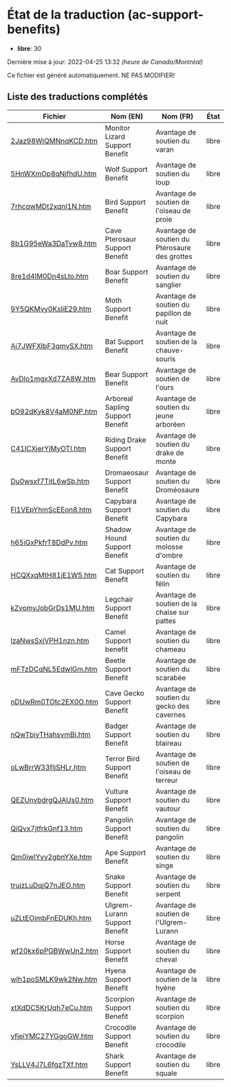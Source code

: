 # État de la traduction (ac-support-benefits)

 * **libre**: 30


Dernière mise à jour: 2022-04-25 13:32 *(heure de Canada/Montréal)*

Ce fichier est généré automatiquement. NE PAS MODIFIER!
## Liste des traductions complétés

| Fichier   | Nom (EN)    | Nom (FR)    | État |
|-----------|-------------|-------------|:----:|
|[2Jaz98WiQMNnqKCD.htm](ac-support-benefits/2Jaz98WiQMNnqKCD.htm)|Monitor Lizard Support Benefit|Avantage de soutien du varan|libre|
|[5HnWXmOp8qNjfhdU.htm](ac-support-benefits/5HnWXmOp8qNjfhdU.htm)|Wolf Support Benefit|Avantage de soutien du loup|libre|
|[7rhcqwMDt2xqnI1N.htm](ac-support-benefits/7rhcqwMDt2xqnI1N.htm)|Bird Support Benefit|Avantage de soutien de l'oiseau de proie|libre|
|[8b1G95eWa3DaTvw8.htm](ac-support-benefits/8b1G95eWa3DaTvw8.htm)|Cave Pterosaur Support Benefit|Avantage de soutien du Ptérosaure des grottes|libre|
|[8re1d4lM0Dn4sLto.htm](ac-support-benefits/8re1d4lM0Dn4sLto.htm)|Boar Support Benefit|Avantage de soutien du sanglier|libre|
|[9Y5QKMvy0KsliE29.htm](ac-support-benefits/9Y5QKMvy0KsliE29.htm)|Moth Support Benefit|Avantage de soutien du papillon de nuit|libre|
|[Aj7JWFXIbF3qmvSX.htm](ac-support-benefits/Aj7JWFXIbF3qmvSX.htm)|Bat Support Benefit|Avantage de soutien de la chauve-souris|libre|
|[AvDlo1mgxXd7ZA8W.htm](ac-support-benefits/AvDlo1mgxXd7ZA8W.htm)|Bear Support Benefit|Avantage de soutien de l'ours|libre|
|[bO92dKyk8V4aM0NP.htm](ac-support-benefits/bO92dKyk8V4aM0NP.htm)|Arboreal Sapling Support Benefit|Avantage de soutien du jeune arboréen|libre|
|[C41lCXjerYjMyOTI.htm](ac-support-benefits/C41lCXjerYjMyOTI.htm)|Riding Drake Support Benefit|Avantage de soutien du drake de monte|libre|
|[Du0wsxf7TitL6wSb.htm](ac-support-benefits/Du0wsxf7TitL6wSb.htm)|Dromaeosaur Support Benefit|Avantage de soutien du Droméosaure|libre|
|[Fl1VEpYhmScEEon8.htm](ac-support-benefits/Fl1VEpYhmScEEon8.htm)|Capybara Support Benefit|Avantage de soutien du Capybara|libre|
|[h65iGxPkfrT8DdPv.htm](ac-support-benefits/h65iGxPkfrT8DdPv.htm)|Shadow Hound Support Benefit|Avantage de soutien du molosse d'ombre|libre|
|[HCQXxqMtH81jE1W5.htm](ac-support-benefits/HCQXxqMtH81jE1W5.htm)|Cat Support Benefit|Avantage de soutien du félin|libre|
|[kZvomyJobGrDs1MU.htm](ac-support-benefits/kZvomyJobGrDs1MU.htm)|Legchair Support Benefit|Avantage de soutien de la chaise sur pattes|libre|
|[lzaNwsSxjVPH1nzn.htm](ac-support-benefits/lzaNwsSxjVPH1nzn.htm)|Camel Support benefit|Avantage de soutien du chameau|libre|
|[mFTzDCqNL5EdwlGm.htm](ac-support-benefits/mFTzDCqNL5EdwlGm.htm)|Beetle Support Benefit|Avantage de soutien du scarabée|libre|
|[nDUwRm0TOtc2EX0O.htm](ac-support-benefits/nDUwRm0TOtc2EX0O.htm)|Cave Gecko Support Benefit|Avantage de soutien du gecko des cavernes|libre|
|[nQwTbiyTHahsvmBi.htm](ac-support-benefits/nQwTbiyTHahsvmBi.htm)|Badger Support Benefit|Avantage de soutien du blaireau|libre|
|[oLwBrrW33fIjSHLr.htm](ac-support-benefits/oLwBrrW33fIjSHLr.htm)|Terror Bird Support Benefit|Avantage de soutien de l'oiseau de terreur|libre|
|[QEZUnvbdrgQJAUs0.htm](ac-support-benefits/QEZUnvbdrgQJAUs0.htm)|Vulture Support Benefit|Avantage de soutien du vautour|libre|
|[QiQvx7jtfrkGnf13.htm](ac-support-benefits/QiQvx7jtfrkGnf13.htm)|Pangolin Support Benefit|Avantage de soutien du pangolin|libre|
|[Qm0iwIYyy2gbnYXe.htm](ac-support-benefits/Qm0iwIYyy2gbnYXe.htm)|Ape Support Benefit|Avantage de soutien du singe|libre|
|[trujzLuDqjQ7nJEO.htm](ac-support-benefits/trujzLuDqjQ7nJEO.htm)|Snake Support Benefit|Avantage de soutien du serpent|libre|
|[uZLtEOimbFnEDUKh.htm](ac-support-benefits/uZLtEOimbFnEDUKh.htm)|Ulgrem-Lurann Support Benefit|Avantage de soutien de l'Ulgrem-Lurann|libre|
|[wf20kx6pPGBWwUn2.htm](ac-support-benefits/wf20kx6pPGBWwUn2.htm)|Horse Support Benefit|Avantage de soutien du cheval|libre|
|[wlh1poSMLK9wk2Nw.htm](ac-support-benefits/wlh1poSMLK9wk2Nw.htm)|Hyena Support Benefit|Avantage de soutien de la hyène|libre|
|[xtXdDC5KrUqh7eCu.htm](ac-support-benefits/xtXdDC5KrUqh7eCu.htm)|Scorpion Support Benefit|Avantage de soutien du scorpion|libre|
|[yfjeiYMC27YGgoGW.htm](ac-support-benefits/yfjeiYMC27YGgoGW.htm)|Crocodile Support Benefit|Avantage de soutien du crocodile|libre|
|[YsLLV4J7L6fgzTXf.htm](ac-support-benefits/YsLLV4J7L6fgzTXf.htm)|Shark Support Benefit|Avantage de soutien du squale|libre|
